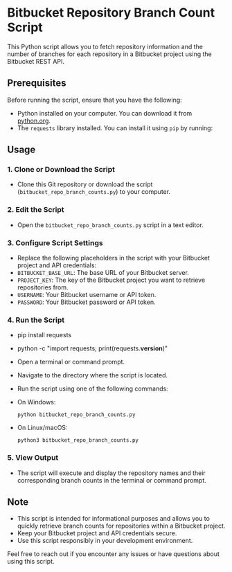 # Bitbucket Repository Branch Count Script

This Python script allows you to fetch repository information and the number of branches for each repository in a Bitbucket project using the Bitbucket REST API.

## Prerequisites

Before running the script, ensure that you have the following:

- Python installed on your computer. You can download it from [python.org](https://www.python.org/downloads/).
- The `requests` library installed. You can install it using `pip` by running:



## Usage

### 1. Clone or Download the Script

- Clone this Git repository or download the script (`bitbucket_repo_branch_counts.py`) to your computer.

### 2. Edit the Script

- Open the `bitbucket_repo_branch_counts.py` script in a text editor.

### 3. Configure Script Settings

- Replace the following placeholders in the script with your Bitbucket project and API credentials:
- `BITBUCKET_BASE_URL`: The base URL of your Bitbucket server.
- `PROJECT_KEY`: The key of the Bitbucket project you want to retrieve repositories from.
- `USERNAME`: Your Bitbucket username or API token.
- `PASSWORD`: Your Bitbucket password or API token.

### 4. Run the Script
- pip install requests
- python -c "import requests; print(requests.__version__)"

- Open a terminal or command prompt.
- Navigate to the directory where the script is located.
- Run the script using one of the following commands:
- On Windows:
  ```
  python bitbucket_repo_branch_counts.py
  ```
- On Linux/macOS:
  ```
  python3 bitbucket_repo_branch_counts.py
  ```

### 5. View Output

- The script will execute and display the repository names and their corresponding branch counts in the terminal or command prompt.

## Note

- This script is intended for informational purposes and allows you to quickly retrieve branch counts for repositories within a Bitbucket project.
- Keep your Bitbucket project and API credentials secure.
- Use this script responsibly in your development environment.

Feel free to reach out if you encounter any issues or have questions about using this script.
